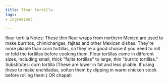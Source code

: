 ```yaml
---
title: flour tortilla
tags:
- ingredient

---
```

flour tortilla Notes: These thin flour wraps from northern Mexico are used to make burritos, chimichangas, fajitas and other Mexican dishes. They're more pliable than corn tortillas, so they're a good choice if you need to roll or fold the tortillas before cooking them. Flour tortillas come in different sizes, including small, thick "fajita tortillas" to large, thin "burrito tortillas." Substitutes: corn tortilla (These are lower in fat and less pliable. If using these to make enchiladas, soften them by dipping in warm chicken stock before rolling them.) OR chapati
